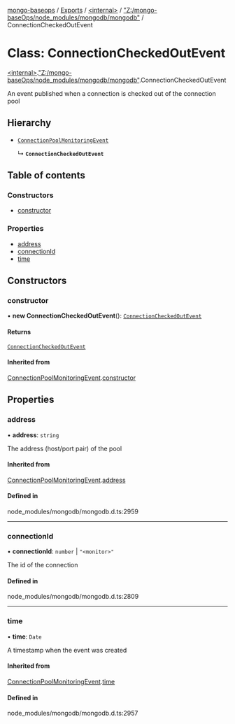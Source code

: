 [mongo-baseops](../README.md) / [Exports](../modules.md) / [\<internal\>](../modules/internal_.md) / ["Z:/mongo-baseOps/node\_modules/mongodb/mongodb"](../modules/internal_._Z__mongo_baseOps_node_modules_mongodb_mongodb_.md) / ConnectionCheckedOutEvent

# Class: ConnectionCheckedOutEvent

[\<internal\>](../modules/internal_.md).["Z:/mongo-baseOps/node\_modules/mongodb/mongodb"](../modules/internal_._Z__mongo_baseOps_node_modules_mongodb_mongodb_.md).ConnectionCheckedOutEvent

An event published when a connection is checked out of the connection pool

## Hierarchy

- [`ConnectionPoolMonitoringEvent`](internal_._Z__mongo_baseOps_node_modules_mongodb_mongodb_.ConnectionPoolMonitoringEvent.md)

  ↳ **`ConnectionCheckedOutEvent`**

## Table of contents

### Constructors

- [constructor](internal_._Z__mongo_baseOps_node_modules_mongodb_mongodb_.ConnectionCheckedOutEvent.md#constructor)

### Properties

- [address](internal_._Z__mongo_baseOps_node_modules_mongodb_mongodb_.ConnectionCheckedOutEvent.md#address)
- [connectionId](internal_._Z__mongo_baseOps_node_modules_mongodb_mongodb_.ConnectionCheckedOutEvent.md#connectionid)
- [time](internal_._Z__mongo_baseOps_node_modules_mongodb_mongodb_.ConnectionCheckedOutEvent.md#time)

## Constructors

### constructor

• **new ConnectionCheckedOutEvent**(): [`ConnectionCheckedOutEvent`](internal_._Z__mongo_baseOps_node_modules_mongodb_mongodb_.ConnectionCheckedOutEvent.md)

#### Returns

[`ConnectionCheckedOutEvent`](internal_._Z__mongo_baseOps_node_modules_mongodb_mongodb_.ConnectionCheckedOutEvent.md)

#### Inherited from

[ConnectionPoolMonitoringEvent](internal_._Z__mongo_baseOps_node_modules_mongodb_mongodb_.ConnectionPoolMonitoringEvent.md).[constructor](internal_._Z__mongo_baseOps_node_modules_mongodb_mongodb_.ConnectionPoolMonitoringEvent.md#constructor)

## Properties

### address

• **address**: `string`

The address (host/port pair) of the pool

#### Inherited from

[ConnectionPoolMonitoringEvent](internal_._Z__mongo_baseOps_node_modules_mongodb_mongodb_.ConnectionPoolMonitoringEvent.md).[address](internal_._Z__mongo_baseOps_node_modules_mongodb_mongodb_.ConnectionPoolMonitoringEvent.md#address)

#### Defined in

node_modules/mongodb/mongodb.d.ts:2959

___

### connectionId

• **connectionId**: `number` \| ``"<monitor>"``

The id of the connection

#### Defined in

node_modules/mongodb/mongodb.d.ts:2809

___

### time

• **time**: `Date`

A timestamp when the event was created

#### Inherited from

[ConnectionPoolMonitoringEvent](internal_._Z__mongo_baseOps_node_modules_mongodb_mongodb_.ConnectionPoolMonitoringEvent.md).[time](internal_._Z__mongo_baseOps_node_modules_mongodb_mongodb_.ConnectionPoolMonitoringEvent.md#time)

#### Defined in

node_modules/mongodb/mongodb.d.ts:2957
